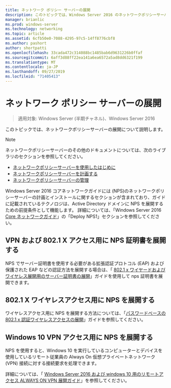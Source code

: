 ```yaml
---
title: ネットワーク ポリシー サーバーの展開
description: このトピックでは、Windows Server 2016 のネットワークポリシーサーバー展開コンテンツへのリンクを示し、NPS に関する追加のガイダンスへのリンクを示します。
manager: brianlic
ms.prod: windows-server
ms.technology: networking
ms.topic: article
ms.assetid: 6cfb50e0-7088-4295-97c5-14ff8776cbf8
ms.author: pashort
author: shortpatti
ms.openlocfilehash: 33cada472c314088bc1485bab6d9631226b0ffaf
ms.sourcegitcommit: 6aff3d88ff22ea141a6ea6572a5ad8dd6321f199
ms.translationtype: MT
ms.contentlocale: ja-JP
ms.lasthandoff: 09/27/2019
ms.locfileid: "71405413"
---
```

# <a name="deploy-network-policy-server"></a>ネットワーク ポリシー サーバーの展開

>適用対象: Windows Server (半期チャネル)、Windows Server 2016

このトピックでは、ネットワークポリシーサーバーの展開について説明します。

>[!NOTE]
>ネットワークポリシーサーバーのその他のドキュメントについては、次のライブラリのセクションを参照してください。  
>- [ネットワークポリシーサーバーを使用したはじめに](nps-getstart-top.md)
>- [ネットワークポリシーサーバーを計画する](nps-plan-top.md)
>- [ネットワークポリシーサーバーの管理](nps-manage-top.md)

Windows Server 2016 コアネットワークガイドには \(NPS\)のネットワークポリシーサーバーの計画とインストールに関するセクションが含まれており、ガイドに記載されているテクノロジは、Active Directory ドメインに NPS を展開するための前提条件として機能します。 詳細については、「Windows Server 2016 [Core ネットワークガイド](https://technet.microsoft.com/windows-server-docs/networking/core-network-guide/core-network-guide#BKMK_deployNPS1)」の「Deploy NPS1」セクションを参照してください。

## <a name="deploy-nps-certificates-for-vpn-and-8021x-access"></a>VPN および 802.1 X アクセス用に NPS 証明書を展開する

NPS でサーバー証明書を使用する必要がある拡張認証プロトコル \(EAP\) および保護された EAP などの認証方法を展開する場合は、「 [802.1 x ワイヤードおよびワイヤレス展開用のサーバー証明書の展開](https://technet.microsoft.com/windows-server-docs/networking/core-network-guide/cncg/server-certs/deploy-server-certificates-for-802.1x-wired-and-wireless-deployments)」ガイドを使用して nps 証明書を展開できます。

## <a name="deploy-nps-for-8021x-wireless-access"></a>802.1 X ワイヤレスアクセス用に NPS を展開する

ワイヤレスアクセス用に NPS を展開する方法については、「[パスワードベースの 802.1 x 認証ワイヤレスアクセスの展開](https://technet.microsoft.com/windows-server-docs/networking/core-network-guide/cncg/wireless/a-deploy-8021x-wireless-access)」ガイドを参照してください。

## <a name="deploy-nps-for-windows-10-vpn-access"></a>Windows 10 VPN アクセス用に NPS を展開する

NPS を使用すると、Windows 10 を実行しているコンピューターとデバイスを使用しているリモート従業員の Always On 仮想プライベートネットワーク \(VPN\) 接続に対する接続要求を処理できます。

詳細については、「 [Windows Server 2016 および windows 10 用のリモートアクセス ALWAYS ON VPN 展開ガイド](https://docs.microsoft.com/windows-server/remote/remote-access/vpn/always-on-vpn/deploy/always-on-vpn-deploy)」を参照してください。

